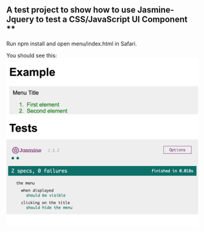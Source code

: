 ## A test project to show how to use Jasmine-Jquery to test a CSS/JavaScript UI Component **

Run npm install and open menu/index.html in Safari.

You should see this:
![Alt text](/example.png?raw=true "Example")
